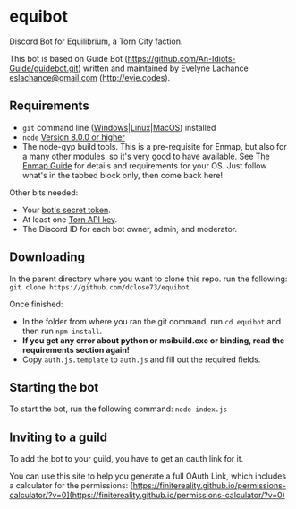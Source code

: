 # equibot
Discord Bot for Equilibrium, a Torn City faction.

This bot is based on Guide Bot (https://github.com/An-Idiots-Guide/guidebot.git) written and maintained by Evelyne Lachance <eslachance@gmail.com> (http://evie.codes).

## Requirements

- `git` command line ([Windows](https://git-scm.com/download/win)|[Linux](https://git-scm.com/book/en/v2/Getting-Started-Installing-Git)|[MacOS](https://git-scm.com/download/mac)) installed
- `node` [Version 8.0.0 or higher](https://nodejs.org)
- The node-gyp build tools. This is a pre-requisite for Enmap, but also for a many other modules, so it's very good to have available. See [The Enmap Guide](https://enmap.evie.codes/install#pre-requisites) for details and requirements for your OS. Just follow what's in the tabbed block only, then come back here!

Other bits needed:
 - Your [bot's secret token](https://discordapp.com/developers/applications/me).
 - At least one [Torn API key](https://www.torn.com/preferences.php#tab=api).
 - The Discord ID for each bot owner, admin, and moderator.


## Downloading

In the parent directory where you want to clone this repo. run the following:
`git clone https://github.com/dclose73/equibot`

Once finished:
- In the folder from where you ran the git command, run `cd equibot` and then run `npm install`.
- **If you get any error about python or msibuild.exe or binding, read the requirements section again!**
- Copy `auth.js.template` to `auth.js` and fill out the required fields.

## Starting the bot

To start the bot, run the following command:
`node index.js`

## Inviting to a guild

To add the bot to your guild, you have to get an oauth link for it.

You can use this site to help you generate a full OAuth Link, which includes a calculator for the permissions:
[https://finitereality.github.io/permissions-calculator/?v=0](https://finitereality.github.io/permissions-calculator/?v=0)
